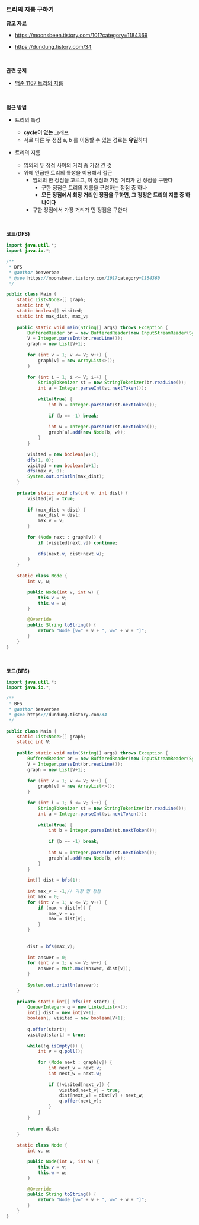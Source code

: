 ### 트리의 지름 구하기

**참고 자료**

- https://moonsbeen.tistory.com/101?category=1184369

- https://dundung.tistory.com/34

<br>

**관련 문제**

- [백준 1167 트리의 지름](https://www.acmicpc.net/problem/1167)

<br>

**접근 방법**

- 트리의 특성
  - **cycle이 없는** 그래프
  - 서로 다른 두 정점 a, b 를 이동할 수 있는 경로는 **유일**하다

- 트리의 지름
  - 임의의 두 정점 사이의 거리 중 가장 긴 것
  - 위에 언급한 트리의 특성을 이용해서 접근
    - 임의의 한 정점을 고르고, 이 정점과 가장 거리가 먼 정점을 구한다
      - 구한 정점은 트리의 지름을 구성하는 정점 중 하나
      - **모든 정점에서 최장 거리인 정점을 구하면, 그 정정은 트리의 지름 중 하나이다**
    - 구한 정점에서 가장 거리가 먼 정점을 구한다

 <br>

**코드(DFS)**

```java
import java.util.*;
import java.io.*;

/**
 * DFS
 * @author beaverbae
 * @see https://moonsbeen.tistory.com/101?category=1184369
 */

public class Main {
	static List<Node>[] graph;
	static int V;
	static boolean[] visited;
	static int max_dist, max_v;
	
	public static void main(String[] args) throws Exception {
		BufferedReader br = new BufferedReader(new InputStreamReader(System.in));
		V = Integer.parseInt(br.readLine());
		graph = new List[V+1];
		
		for (int v = 1; v <= V; v++) {
			graph[v] = new ArrayList<>();
		}
		
		for (int i = 1; i <= V; i++) {
			StringTokenizer st = new StringTokenizer(br.readLine());
			int a = Integer.parseInt(st.nextToken());
			
			while(true) {
				int b = Integer.parseInt(st.nextToken());
				
				if (b == -1) break;
				
				int w = Integer.parseInt(st.nextToken());
				graph[a].add(new Node(b, w));
			}
		}
		
		visited = new boolean[V+1];
		dfs(1, 0);
		visited = new boolean[V+1];
		dfs(max_v, 0);
		System.out.println(max_dist);
	}
	
	private static void dfs(int v, int dist) {
		visited[v] = true;
		
		if (max_dist < dist) {
			max_dist = dist;
			max_v = v;
		}
		
		for (Node next : graph[v]) {
			if (visited[next.v]) continue;
			
			dfs(next.v, dist+next.w);
		}
	}
	
	static class Node {
		int v, w;

		public Node(int v, int w) {
			this.v = v;
			this.w = w;
		}

		@Override
		public String toString() {
			return "Node [v=" + v + ", w=" + w + "]";
		}
	}
}
```

<br>

**코드(BFS)**

```java
import java.util.*;
import java.io.*;

/**
 * BFS
 * @author beaverbae
 * @see https://dundung.tistory.com/34
 */

public class Main {
	static List<Node>[] graph;
	static int V;
	
	public static void main(String[] args) throws Exception {
		BufferedReader br = new BufferedReader(new InputStreamReader(System.in));
		V = Integer.parseInt(br.readLine());
		graph = new List[V+1];
		
		for (int v = 1; v <= V; v++) {
			graph[v] = new ArrayList<>();
		}
		
		for (int i = 1; i <= V; i++) {
			StringTokenizer st = new StringTokenizer(br.readLine());
			int a = Integer.parseInt(st.nextToken());
			
			while(true) {
				int b = Integer.parseInt(st.nextToken());
				
				if (b == -1) break;
				
				int w = Integer.parseInt(st.nextToken());
				graph[a].add(new Node(b, w));
			}
		}
		
		int[] dist = bfs(1);
		
		int max_v = -1;// 가장 먼 정점
		int max = 0;
		for (int v = 1; v <= V; v++) {
			if (max < dist[v]) {
				max_v = v;
				max = dist[v];
			}
		}
		
		
		dist = bfs(max_v);
		
		int answer = 0;
		for (int v = 1; v <= V; v++) {
			answer = Math.max(answer, dist[v]);
		}
	
		System.out.println(answer);
	}
	
	private static int[] bfs(int start) {
		Queue<Integer> q = new LinkedList<>();
		int[] dist = new int[V+1];
		boolean[] visited = new boolean[V+1];
		
		q.offer(start);
		visited[start] = true;
		
		while(!q.isEmpty()) {
			int v = q.poll();
			
			for (Node next : graph[v]) {
				int next_v = next.v;
				int next_w = next.w;
				
				if (!visited[next_v]) {
					visited[next_v] = true;
					dist[next_v] = dist[v] + next_w;
					q.offer(next_v);
				}
			}
		}
		
		return dist;
	}
	
	static class Node {
		int v, w;

		public Node(int v, int w) {
			this.v = v;
			this.w = w;
		}

		@Override
		public String toString() {
			return "Node [v=" + v + ", w=" + w + "]";
		}
	}
}
```

